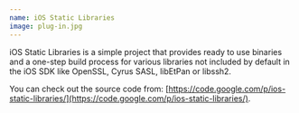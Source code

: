 ```yaml
---
name: iOS Static Libraries
image: plug-in.jpg
---
```


iOS Static Libraries is a simple project that provides ready to use binaries and a one-step build process for various libraries not included by default in the iOS SDK like OpenSSL, Cyrus SASL, libEtPan or libssh2.

You can check out the source code from: [https://code.google.com/p/ios-static-libraries/](https://code.google.com/p/ios-static-libraries/).
